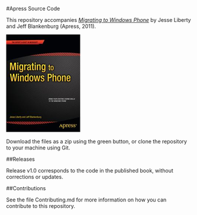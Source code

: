 #Apress Source Code

This repository accompanies [*Migrating to Windows Phone*](http://www.apress.com/9781430238164) by Jesse Liberty and Jeff Blankenburg (Apress, 2011).

![Cover image](9781430238164.jpg)

Download the files as a zip using the green button, or clone the repository to your machine using Git.

##Releases

Release v1.0 corresponds to the code in the published book, without corrections or updates.

##Contributions

See the file Contributing.md for more information on how you can contribute to this repository.
